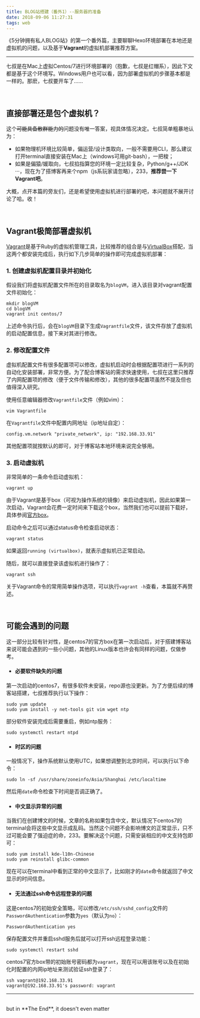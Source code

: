```yaml
---
title: BLOG站搭建（番外1）--服务器的准备
date: 2018-09-06 11:27:31
tags: web
---
```


《5分钟拥有私人BLOG站》的第一个番外篇，主要聊聊Hexo环境部署在本地还是虚拟机的问题，以及基于**Vagrant**的虚拟机部署推荐方案。

<!--more-->

---

七叔是在Mac上虚拟Centos/7进行环境部署的（抱歉，七叔是红帽系），因此下文都是基于这个环境写。Windows用户也可以看，因为部署虚拟机的步骤基本都是一样的。那麽，七叔要开车了……

<Br/>

## 直接部署还是包个虚拟机？

这个<del>可能具备散群能力的</del>问题没有唯一答案，视具体情况决定。七叔简单粗暴地认为：
- 如果物理机环境比较简单，偏运营/设计类取向，一般不需要用CLI，那么建议打开terminal直接安装在Mac上（windows可用git-bash），一把梭；
- 如果是偏猿/媛取向，七叔掐指算您的环境一定比较复杂，Python/g++/JDK ···，现在为了搭博客再来个npm（js系玩家请忽略），233，**推荐尝一下Vagrant吧**。

大概，点开本篇的旁友们，还是希望使用虚拟机进行部署的吧，本问题就不展开讨论了哈。收！

<Br/>

## Vagrant极简部署虚拟机

[Vagrant](https://www.vagrantup.com)是基于Ruby的虚拟机管理工具，比较推荐的组合是与[VirtualBox](https://www.virtualbox.org)搭配，当这两个都安装完成后，执行如下几步简单的操作即可完成虚拟机部署：

### 1. 创建虚拟机配置目录并初始化
假设我们将虚拟机配置文件所在的目录取名为`blogVM`，进入该目录对vagrant配置文件初始化：
```
mkdir blogVM
cd blogVM
vagrant init centos/7
```
上述命令执行后，会在`blogVM`目录下生成`Vagrantfile`文件，该文件存放了虚拟机的启动配置信息，接下来对其进行修改。

### 2. 修改配置文件
虚拟机配置文件有很多配置项可以修改，虚拟机启动时会根据配置项进行一系列的自动化安装部署，非常方便。为了配合博客站的需求快速使用，七叔在这里只推荐了内网配置项的修改（便于文件传输和修改），其他的很多配置项虽然不提及但也值得深入研究。

使用任意编辑器修改`Vagrantfile`文件（例如vim）：
```
vim Vagrantfile
```

在`Vagrantfile`文件中配置内网地址（ip地址自定）：
```
config.vm.network "private_network", ip: "192.168.33.91"
```

其他配置项就按默认的即可，对于博客站本地环境来说完全够用。

### 3. 启动虚拟机
非常简单的一条命令启动虚拟机：
```
vagrant up
```
由于Vagrant是基于box（可视为操作系统的镜像）来启动虚拟机，因此如果第一次启动，Vagrant会花费一定时间来下载这个box，当然我们也可以提前下载好，具体参阅[官方box](https://app.vagrantup.com/boxes/search)。

启动命令之后可以通过status命令检查启动状态：
```
vagrant status
```
如果返回`running (virtualbox)`，就表示虚拟机已正常启动。

随后，就可以直接登录该虚拟机进行操作了：
```
vagrant ssh
```

关于Vagrant命令的常用简单操作选项，可以执行`vagrant -h`查看，本篇就不再赘述。

<Br/>

## 可能会遇到的问题

这一部分比较有针对性，是centos7的官方box在第一次启动后，对于搭建博客站来说可能会遇到的一些小问题，其他的Linux版本也许会有同样的问题，仅做参考。

* #### **必要软件缺失的问题**

第一次启动的centos7，有很多软件未安装，repo源也没更新。为了方便后续的博客站搭建，七叔推荐执行以下操作：
```
sudo yum update
sudo yum install -y net-tools git vim wget ntp
```
部分软件安装完成后需要重启，例如ntp服务：
```
sudo systemctl restart ntpd
```

* #### **时区的问题**

一般情况下，操作系统默认使用UTC，如果想调整到北京时间，可以执行以下命令：
```
sudo ln -sf /usr/share/zoneinfo/Asia/Shanghai /etc/localtime
```
然后用`date`命令检查下时间是否调正确了。


* #### **中文显示异常的问题**

当我们在创建博文的时候，文章的名称如果包含中文，默认情况下centos7的terminal会将这些中文显示成乱码。当然这个问题不会影响博文的正常显示，只不过可能会要了强迫症的命，233。要解决这个问题，只需安装相应的中文支持包即可：
```
sudo yum install kde-l10n-Chinese
sudo yum reinstall glibc-common
```
现在可以在terminal中看到正常的中文显示了，比如刚才的`date`命令就返回了中文显示的时间信息。

* #### **无法通过ssh命令远程登录的问题**

这是centos7的初始安全策略，可以修改`/etc/ssh/sshd_config`文件的`PasswordAuthentication`参数为`yes`（默认为`no`）：
```
PasswordAuthentication yes
```
保存配置文件并重启sshd服务后就可以打开ssh远程登录功能：
```
sudo systemctl restart sshd
```
centos7官方box带的初始账号密码都为`vagrant`，现在可以用该账号以及在初始化时配置的内网ip地址来测试验证ssh登录了：
```
ssh vagrant@192.168.33.91
vagrant@192.168.33.91's password: vagrant
```

---

<Br/>
but in **The End**, it doesn't even matter
